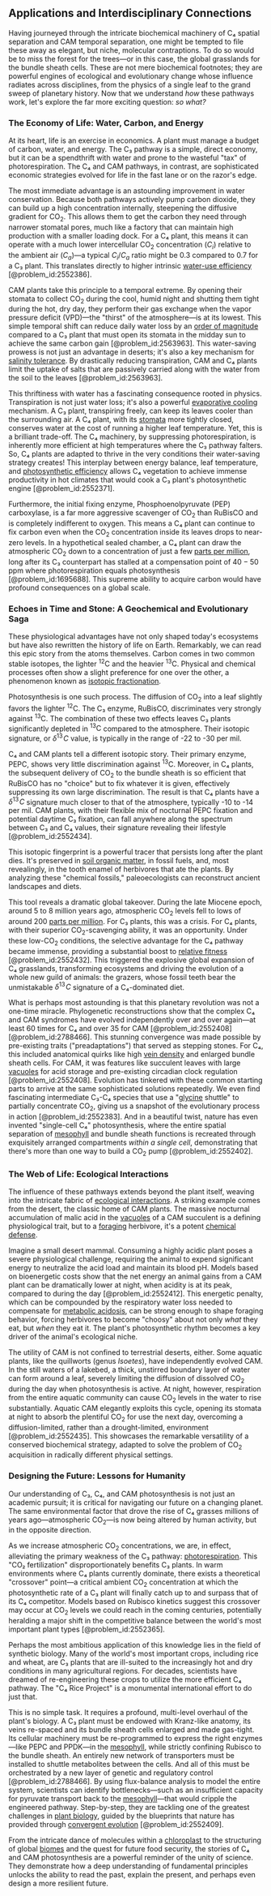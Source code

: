 ## Applications and Interdisciplinary Connections

Having journeyed through the intricate biochemical machinery of C₄ spatial separation and CAM temporal separation, one might be tempted to file these away as elegant, but niche, molecular contraptions. To do so would be to miss the forest for the trees—or in this case, the global grasslands for the bundle sheath cells. These are not mere biochemical footnotes; they are powerful engines of ecological and evolutionary change whose influence radiates across disciplines, from the physics of a single leaf to the grand sweep of planetary history. Now that we understand *how* these pathways work, let's explore the far more exciting question: *so what?*

### The Economy of Life: Water, Carbon, and Energy

At its heart, life is an exercise in economics. A plant must manage a budget of carbon, water, and energy. The C₃ pathway is a simple, direct economy, but it can be a spendthrift with water and prone to the wasteful "tax" of photorespiration. The C₄ and CAM pathways, in contrast, are sophisticated economic strategies evolved for life in the fast lane or on the razor's edge.

The most immediate advantage is an astounding improvement in water conservation. Because both pathways actively pump carbon dioxide, they can build up a high concentration internally, steepening the diffusive gradient for $\text{CO}_2$. This allows them to get the carbon they need through narrower stomatal pores, much like a factory that can maintain high production with a smaller loading dock. For a C₄ plant, this means it can operate with a much lower intercellular $\text{CO}_2$ concentration ($C_i$) relative to the ambient air ($C_a$)—a typical $C_i/C_a$ ratio might be $0.3$ compared to $0.7$ for a C₃ plant. This translates directly to higher intrinsic [water-use efficiency](@article_id:143696) [@problem_id:2552386].

CAM plants take this principle to a temporal extreme. By opening their stomata to collect $\text{CO}_2$ during the cool, humid night and shutting them tight during the hot, dry day, they perform their gas exchange when the vapor pressure deficit (VPD)—the "thirst" of the atmosphere—is at its lowest. This simple temporal shift can reduce daily water loss by an [order of magnitude](@article_id:264394) compared to a C₃ plant that must open its stomata in the midday sun to achieve the same carbon gain [@problem_id:2563963]. This water-saving prowess is not just an advantage in deserts; it's also a key mechanism for [salinity tolerance](@article_id:165918). By drastically reducing transpiration, CAM and C₄ plants limit the uptake of salts that are passively carried along with the water from the soil to the leaves [@problem_id:2563963].

This thriftiness with water has a fascinating consequence rooted in physics. Transpiration is not just water loss; it's also a powerful [evaporative cooling](@article_id:148881) mechanism. A C₃ plant, transpiring freely, can keep its leaves cooler than the surrounding air. A C₄ plant, with its [stomata](@article_id:144521) more tightly closed, conserves water at the cost of running a higher leaf temperature. Yet, this is a brilliant trade-off. The C₄ machinery, by suppressing photorespiration, is inherently more efficient at high temperatures where the C₃ pathway falters. So, C₄ plants are adapted to thrive in the very conditions their water-saving strategy creates! This interplay between energy balance, leaf temperature, and [photosynthetic efficiency](@article_id:174420) allows C₄ vegetation to achieve immense productivity in hot climates that would cook a C₃ plant's photosynthetic engine [@problem_id:2552371].

Furthermore, the initial fixing enzyme, Phosphoenolpyruvate (PEP) carboxylase, is a far more aggressive scavenger of $\text{CO}_2$ than RuBisCO and is completely indifferent to oxygen. This means a C₄ plant can continue to fix carbon even when the $\text{CO}_2$ concentration inside its leaves drops to near-zero levels. In a hypothetical sealed chamber, a C₄ plant can draw the atmospheric $\text{CO}_2$ down to a concentration of just a few [parts per million](@article_id:138532), long after its C₃ counterpart has stalled at a compensation point of $40-50$ ppm where photorespiration equals photosynthesis [@problem_id:1695688]. This supreme ability to acquire carbon would have profound consequences on a global scale.

### Echoes in Time and Stone: A Geochemical and Evolutionary Saga

These physiological advantages have not only shaped today's ecosystems but have also rewritten the history of life on Earth. Remarkably, we can read this epic story from the atoms themselves. Carbon comes in two common stable isotopes, the lighter ${}^{12}\mathrm{C}$ and the heavier ${}^{13}\mathrm{C}$. Physical and chemical processes often show a slight preference for one over the other, a phenomenon known as [isotopic fractionation](@article_id:155952).

Photosynthesis is one such process. The diffusion of $\text{CO}_2$ into a leaf slightly favors the lighter ${}^{12}\mathrm{C}$. The C₃ enzyme, RuBisCO, discriminates very strongly against ${}^{13}\mathrm{C}$. The combination of these two effects leaves C₃ plants significantly depleted in ${}^{13}\mathrm{C}$ compared to the atmosphere. Their isotopic signature, or $\delta^{13}\!C$ value, is typically in the range of -22 to -30 per mil.

C₄ and CAM plants tell a different isotopic story. Their primary enzyme, PEPC, shows very little discrimination against ${}^{13}\mathrm{C}$. Moreover, in C₄ plants, the subsequent delivery of $\text{CO}_2$ to the bundle sheath is so efficient that RuBisCO has no "choice" but to fix whatever it is given, effectively suppressing its own large discrimination. The result is that C₄ plants have a $\delta^{13}\!C$ signature much closer to that of the atmosphere, typically -10 to -14 per mil. CAM plants, with their flexible mix of nocturnal PEPC fixation and potential daytime C₃ fixation, can fall anywhere along the spectrum between C₃ and C₄ values, their signature revealing their lifestyle [@problem_id:2552434].

This isotopic fingerprint is a powerful tracer that persists long after the plant dies. It's preserved in [soil organic matter](@article_id:186405), in fossil fuels, and, most revealingly, in the tooth enamel of herbivores that ate the plants. By analyzing these "chemical fossils," paleoecologists can reconstruct ancient landscapes and diets.

This tool reveals a dramatic global takeover. During the late Miocene epoch, around $5$ to $8$ million years ago, atmospheric $\text{CO}_2$ levels fell to lows of around $200$ [parts per million](@article_id:138532). For C₃ plants, this was a crisis. For C₄ plants, with their superior $\text{CO}_2$-scavenging ability, it was an opportunity. Under these low-$\text{CO}_2$ conditions, the selective advantage for the C₄ pathway became immense, providing a substantial boost to [relative fitness](@article_id:152534) [@problem_id:2552432]. This triggered the explosive global expansion of C₄ grasslands, transforming ecosystems and driving the evolution of a whole new guild of animals: the grazers, whose fossil teeth bear the unmistakable $\delta^{13}\!C$ signature of a C₄-dominated diet.

What is perhaps most astounding is that this planetary revolution was not a one-time miracle. Phylogenetic reconstructions show that the complex C₄ and CAM syndromes have evolved independently over and over again—at least $60$ times for C₄ and over $35$ for CAM [@problem_id:2552408] [@problem_id:2788466]. This stunning convergence was made possible by pre-existing traits ("preadaptations") that served as stepping stones. For C₄, this included anatomical quirks like high [vein density](@article_id:167317) and enlarged bundle sheath cells. For CAM, it was features like succulent leaves with large [vacuoles](@article_id:195399) for acid storage and pre-existing circadian clock regulation [@problem_id:2552408]. Evolution has tinkered with these common starting parts to arrive at the same sophisticated solutions repeatedly. We even find fascinating intermediate C₃-C₄ species that use a "[glycine](@article_id:176037) shuttle" to partially concentrate $\text{CO}_2$, giving us a snapshot of the evolutionary process in action [@problem_id:2552383]. And in a beautiful twist, nature has even invented "single-cell C₄" photosynthesis, where the entire spatial separation of [mesophyll](@article_id:174590) and bundle sheath functions is recreated through exquisitely arranged compartments *within a single cell*, demonstrating that there's more than one way to build a $\text{CO}_2$ pump [@problem_id:2552402].

### The Web of Life: Ecological Interactions

The influence of these pathways extends beyond the plant itself, weaving into the intricate fabric of [ecological interactions](@article_id:183380). A striking example comes from the desert, the classic home of CAM plants. The massive nocturnal accumulation of malic acid in the [vacuoles](@article_id:195399) of a CAM succulent is a defining physiological trait, but to a [foraging](@article_id:180967) herbivore, it's a potent [chemical defense](@article_id:199429).

Imagine a small desert mammal. Consuming a highly acidic plant poses a severe physiological challenge, requiring the animal to expend significant energy to neutralize the acid load and maintain its blood pH. Models based on bioenergetic costs show that the net energy an animal gains from a CAM plant can be dramatically lower at night, when acidity is at its peak, compared to during the day [@problem_id:2552412]. This energetic penalty, which can be compounded by the respiratory water loss needed to compensate for [metabolic acidosis](@article_id:148877), can be strong enough to shape foraging behavior, forcing herbivores to become "choosy" about not only *what* they eat, but *when* they eat it. The plant's photosynthetic rhythm becomes a key driver of the animal's ecological niche.

The utility of CAM is not confined to terrestrial deserts, either. Some aquatic plants, like the quillworts (genus *Isoetes*), have independently evolved CAM. In the still waters of a lakebed, a thick, unstirred boundary layer of water can form around a leaf, severely limiting the diffusion of dissolved $\text{CO}_2$ during the day when photosynthesis is active. At night, however, respiration from the entire aquatic community can cause $\text{CO}_2$ levels in the water to rise substantially. Aquatic CAM elegantly exploits this cycle, opening its stomata at night to absorb the plentiful $\text{CO}_2$ for use the next day, overcoming a diffusion-limited, rather than a drought-limited, environment [@problem_id:2552435]. This showcases the remarkable versatility of a conserved biochemical strategy, adapted to solve the problem of $\text{CO}_2$ acquisition in radically different physical settings.

### Designing the Future: Lessons for Humanity

Our understanding of C₃, C₄, and CAM photosynthesis is not just an academic pursuit; it is critical for navigating our future on a changing planet. The same environmental factor that drove the rise of C₄ grasses millions of years ago—atmospheric $\text{CO}_2$—is now being altered by human activity, but in the opposite direction.

As we increase atmospheric $\text{CO}_2$ concentrations, we are, in effect, alleviating the primary weakness of the C₃ pathway: [photorespiration](@article_id:138821). This "CO₂ fertilization" disproportionately benefits C₃ plants. In warm environments where C₄ plants currently dominate, there exists a theoretical "crossover" point—a critical ambient $\text{CO}_2$ concentration at which the photosynthetic rate of a C₃ plant will finally catch up to and surpass that of its C₄ competitor. Models based on Rubisco kinetics suggest this crossover may occur at $\text{CO}_2$ levels we could reach in the coming centuries, potentially heralding a major shift in the competitive balance between the world's most important plant types [@problem_id:2552365].

Perhaps the most ambitious application of this knowledge lies in the field of synthetic biology. Many of the world's most important crops, including rice and wheat, are C₃ plants that are ill-suited to the increasingly hot and dry conditions in many agricultural regions. For decades, scientists have dreamed of re-engineering these crops to utilize the more efficient C₄ pathway. The "C₄ Rice Project" is a monumental international effort to do just that.

This is no simple task. It requires a profound, multi-level overhaul of the plant's biology. A C₃ plant must be endowed with Kranz-like anatomy, its veins re-spaced and its bundle sheath cells enlarged and made gas-tight. Its cellular machinery must be re-programmed to express the right enzymes—like PEPC and PPDK—in the [mesophyll](@article_id:174590), while strictly confining Rubisco to the bundle sheath. An entirely new network of transporters must be installed to shuttle metabolites between the cells. And all of this must be orchestrated by a new layer of genetic and regulatory control [@problem_id:2788466]. By using flux-balance analysis to model the entire system, scientists can identify bottlenecks—such as an insufficient capacity for pyruvate transport back to the [mesophyll](@article_id:174590)—that would cripple the engineered pathway. Step-by-step, they are tackling one of the greatest challenges in [plant biology](@article_id:142583), guided by the blueprints that nature has provided through [convergent evolution](@article_id:142947) [@problem_id:2552409].

From the intricate dance of molecules within a [chloroplast](@article_id:139135) to the structuring of global [biomes](@article_id:139500) and the quest for future food security, the stories of C₄ and CAM photosynthesis are a powerful reminder of the unity of science. They demonstrate how a deep understanding of fundamental principles unlocks the ability to read the past, explain the present, and perhaps even design a more resilient future.